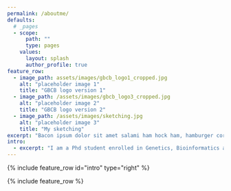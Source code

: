 ```yaml
---
permalink: /aboutme/
defaults:
  # _pages
  - scope:
      path: ""
      type: pages
    values:
      layout: splash
      author_profile: true
feature_row:
  - image_path: assets/images/gbcb_logo1_cropped.jpg
    alt: "placeholder image 1"
    title: "GBCB logo version 1"
  - image_path: /assets/images/gbcb_logo3_cropped.jpg
    alt: "placeholder image 2"
    title: "GBCB logo version 2"
  - image_path: /assets/images/sketching.jpg
    alt: "placeholder image 3"
    title: "My sketching"
excerpt: "Bacon ipsum dolor sit amet salami ham hock ham, hamburger corned beef short ribs kielbasa biltong t-bone drumstick tri-tip tail sirloin pork chop."
intro: 
  - excerpt: "I am a Phd student enrolled in Genetics, Bioinformatics and Computational Biology (GBCB) program at Vriginia Tech. . I work as graduate research assistant in Dr. Song Li's lab. My research focuses on applying machine learning and data mining in the study of transcriptional regulation for plant species. Before joining Virginia Tech, I completed my master degree of Bioinformatics at Fujian Agriculture and Forestry University, where I worked as research and teaching assistant in Dr. Huaqin He's lab. The research topic was prediction of protein-protein interaction between host and pathogen.From 2008 to 2012, I was an undergraduate student majoring in Biological Sciences at Fujian Agriculture and Forestry University. Before joining the college, I completed my high school at The Senior School Of Nanping"
---
```


{% include feature_row id="intro" type="right" %}

{% include feature_row %}
